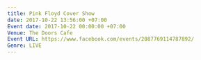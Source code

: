 ```yaml
---
title: Pink Floyd Cover Show
date: 2017-10-22 13:56:00 +07:00
Event date: 2017-10-22 00:00:00 +07:00
Venue: The Doors Cafe
Event URL: https://www.facebook.com/events/2087769114787892/
Genre: LIVE
---
```


